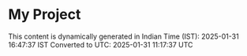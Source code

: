 # My Project

This content is dynamically generated in Indian Time (IST): 2025-01-31 16:47:37 IST
Converted to UTC: 2025-01-31 11:17:37 UTC
